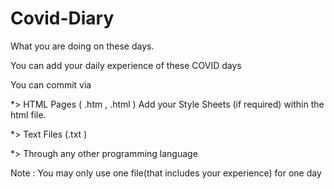 # Covid-Diary
What you are doing on these days.


You can add your daily experience of these COVID days

You can commit via

*> HTML Pages ( .htm , .html )
   Add your Style Sheets (if required) within the html file.

*> Text Files (.txt )

*> Through any other programming language 


Note : You may only use one file(that includes your experience) for one day
